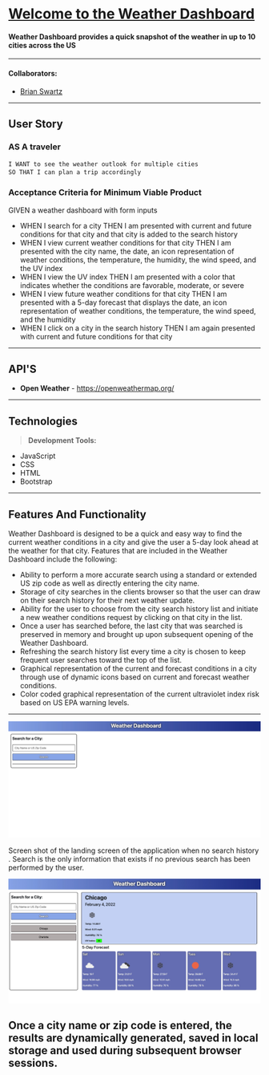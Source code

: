 # [Welcome to the Weather Dashboard](https://bdswartz.github.io/weather-dashboard/)

#### Weather Dashboard provides a quick snapshot of the weather in up to 10 cities across the US
---

#### Collaborators:
* [Brian Swartz](https://github.com/bdswartz)

<!-- ---

## Table of Contents -->
<!-- 
---

### The Problem:  
 
### The Solution:  
 -->

---

## User Story
### AS A traveler
    I WANT to see the weather outlook for multiple cities
    SO THAT I can plan a trip accordingly
    
### Acceptance Criteria for Minimum Viable Product

GIVEN a weather dashboard with form inputs

*  WHEN I search for a city 
        THEN I am presented with current and future conditions for that city and that city is added to the search history
*  WHEN I view current weather conditions for that city
        THEN I am presented with the city name, the date, an icon representation of weather conditions, the temperature, the humidity, the wind speed, and the UV index
*  WHEN I view the UV index
        THEN I am presented with a color that indicates whether the conditions are favorable, moderate, or severe
*  WHEN I view future weather conditions for that city
        THEN I am presented with a 5-day forecast that displays the date, an icon representation of weather conditions, the temperature, the wind speed, and the humidity
*  WHEN I click on a city in the search history
        THEN I am again presented with current and future conditions for that city
---



## API'S

* <b>Open Weather</b> - https://openweathermap.org/

---
## Technologies

> <b>Development Tools:</b>
  * JavaScript
  * CSS
  * HTML
  * Bootstrap
 
---

## Features And Functionality
Weather Dashboard is designed to be a quick and easy way to find the current weather conditions in a city and give the user a 5-day look ahead at the weather for that city. Features that are included in the Weather Dashboard include the following:
*  Ability to perform a more accurate search using a standard or extended US zip code as well as directly entering the city name.
*  Storage of city searches in the clients browser so that the user can draw on their search history for their next weather update.
*  Ability for the user to choose from the city search history list and initiate a new weather conditions request by clicking on that city in the list.
*  Once a user has searched before, the last city that was searched is preserved in memory and brought up upon subsequent opening of the Weather Dashboard.
*  Refreshing the search history list every time a city is chosen to keep frequent user searches toward the top of the list.
*  Graphical representation of the current and forecast conditions in a city through use of dynamic icons based on current and forecast weather conditions.
*  Color coded graphical representation of the current ultraviolet index risk based on US EPA warning levels.

---

![Landing Screen - Search Only!](./assets/images/landing-ss.jpg "Landing Screen")

Screen shot of the landing screen of the application when no search history .  Search is the only information that exists if no previous search has been performed by the user.


![Search Results - With Clickable Search History!](./assets/images/results-ss.jpg "Weather Search Results")

Once a city name or zip code is entered, the results are dynamically generated, saved in local storage and used during subsequent browser sessions.
---
<!-- 
## Resource Links

  * <b>API access to Mobile Data:
  
--- -->
